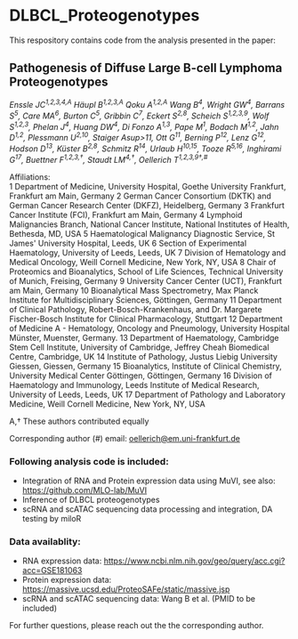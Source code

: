 # DLBCL_Proteogenotypes

This respository contains code from the analysis presented in the paper: 

## Pathogenesis of Diffuse Large B-cell Lymphoma Proteogenotypes

*Enssle JC<sup>1,2,3,4,A</sup> Häupl B<sup>1,2,3,A</sup> Qoku A<sup>1,2,A</sup> Wang B<sup>4</sup>, Wright GW<sup>4</sup>, Barrans S<sup>5</sup>, Care MA<sup>6</sup>, Burton C<sup>5</sup>, Gribbin C<sup>7</sup>, Eckert S<sup>2,8</sup>, Scheich S<sup>1,2,3,9</sup>, Wolf S<sup>1,2,3</sup>, Phelan J<sup>4</sup>, Huang DW<sup>4</sup>, Di Fonzo A<sup>1,3</sup>, Pape M<sup>1</sup>, Bodach M<sup>1,2</sup>, Jahn D<sup>1,2</sup>, Plessmann U<sup>2,10</sup>, Staiger Asup>11</sup>,  Ott G<sup>11</sup>, Berning P<sup>12</sup>, Lenz G<sup>12</sup>, Hodson D<sup>13</sup>, Küster B<sup>2,8</sup>, Schmitz R<sup>14</sup>, Urlaub H<sup>10,15</sup>, Tooze R<sup>5,16</sup>, Inghirami G<sup>17</sup>, Buettner F<sup>1,2,3,†</sup>, Staudt LM<sup>4,†</sup>, Oellerich T<sup>1,2,3,9†,#</sup>*

Affiliations:	
1	Department of Medicine, University Hospital, Goethe University Frankfurt, Frankfurt am Main, Germany
2	German Cancer Consortium (DKTK) and German Cancer Research Center (DKFZ), Heidelberg, Germany
3	Frankfurt Cancer Institute (FCI), Frankfurt am Main, Germany
4	Lymphoid Malignancies Branch, National Cancer Institute, National Institutes of Health, Bethesda, MD, USA
5	Haematological Malignancy Diagnostic Service, St James' University Hospital, Leeds, UK
6	Section of Experimental Haematology, University of Leeds, Leeds, UK
7	Division of Hematology and Medical Oncology, Weill Cornell Medicine, New York, NY, USA
8	Chair of Proteomics and Bioanalytics, School of Life Sciences, Technical University of Munich, Freising, Germany
9	University Cancer Center (UCT), Frankfurt am Main, Germany
10	Bioanalytical Mass Spectrometry, Max Planck Institute for Multidisciplinary Sciences, Göttingen, Germany
11  Department of Clinical Pathology, Robert-Bosch-Krankenhaus, and Dr. Margarete Fischer-Bosch Institute for Clinical Pharmacology, Stuttgart
12	Department of Medicine A - Hematology, Oncology and Pneumology, University Hospital Münster, Muenster, Germany.
13	Department of Haematology, Cambridge Stem Cell Institute, University of Cambridge, Jeffrey Cheah Biomedical Centre, Cambridge, UK
14	Institute of Pathology, Justus Liebig University Giessen, Giessen, Germany
15	Bioanalytics, Institute of Clinical Chemistry, University Medical Center Göttingen, Göttingen, Germany
16	Division of Haematology and Immunology, Leeds Institute of Medical Research, University of Leeds, Leeds, UK
17	Department of Pathology and Laboratory Medicine, Weill Cornell Medicine, New York, NY, USA

A,† These authors contributed equally

Corresponding author (#) email: oellerich@em.uni-frankfurt.de 

### Following analysis code is included:
- Integration of RNA and Protein expression data using MuVI, see also: https://github.com/MLO-lab/MuVI
- Inference of DLBCL proteogenotypes
- scRNA and scATAC sequencing data processing and integration, DA testing by miloR

### Data availablity:
- RNA expression data: https://www.ncbi.nlm.nih.gov/geo/query/acc.cgi?acc=GSE181063
- Protein expression data: https://massive.ucsd.edu/ProteoSAFe/static/massive.jsp
- scRNA and scATAC sequencing data: Wang B et al. (PMID to be included)

For further questions, please reach out the the corresponding author.
